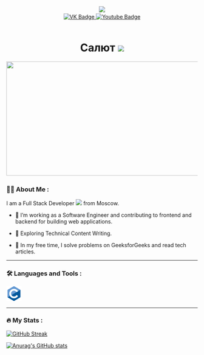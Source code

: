 <div id="header" align="center">
  <img src="https://media.giphy.com/media/QuxqWk7m9ffxyfoa0a/giphy.gif" width="100"/>
</div>

<div id="badges" align="center">
  <a href="https://vk.com/dok2850">
    <img src="https://img.shields.io/badge/VK-blue?logo=VK&logoColor=white&style=for-the-badge" alt="VK Badge"/>
  </a>
  <a href="https://www.youtube.com/channel/UCM8bYvQQVWKV2TjXmmG1eYA">
    <img src="https://img.shields.io/badge/YouTube-red?style=for-the-badge&logo=youtube&logoColor=white" alt="Youtube Badge"/>
  </a>
</div>

<div id="viewprof" align="center">
  <img src="https://komarev.com/ghpvc/?username=Dok285-username&style=flat-square&color=blue" alt=""/>
</div>

<div id="heythere" align="center">
  <h1>
  Салют
  <img src="https://media.giphy.com/media/hvRJCLFzcasrR4ia7z/giphy.gif" width="30px"/>
</h1>
</div>

<div align="center">
  <img src="https://media.giphy.com/media/YQ4l2RLuzco5IwD4dR/giphy.gif" width="600" height="300"/>
</div>

### :man_technologist: About Me :
I am a Full Stack Developer <img src="https://media.giphy.com/media/WUlplcMpOCEmTGBtBW/giphy.gif" width="30"> from Moscow.

- :kiss: I’m working as a Software Engineer and contributing to frontend and backend for building web applications.

- :muscle: Exploring Technical Content Writing.

- :eyes: In my free time, I solve problems on GeeksforGeeks and read tech articles.

---
### :hammer_and_wrench: Languages and Tools :
<div>
<img src="https://github.com/devicons/devicon/blob/master/icons/c/c-original.svg" title="C"  alt="C" width="40" height="40"/>&nbsp;
</div>

---
### :fire: My Stats :

[![GitHub Streak](http://github-readme-streak-stats.herokuapp.com?user=Dok285&theme=dark&border_radius=4.6&locale=ru&date_format=j%2Fn%5B%2FY%5D)](https://git.io/streak-stats)

[![Anurag's GitHub stats](https://github-readme-stats.vercel.app/api?username=Dok285)](https://github.com/rompersStomper/github-readme-stats)
